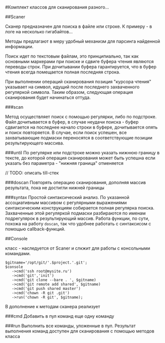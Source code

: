 #Комплект классов для сканирования разного...

##Scaner

Сканер предназначен для поиска в файле или  строке. К примеру - в логе на несколько гигабайтов...

Методы предлагают в меру удобный механизм для парсинга найденной информации.

Поиск идет по текстовым файлам, это принципиально, так как основными маркерами при поиске и сдвиге буфера чтения являются переводы строк. При дочитывании буфера гарантируется, что в буфер чтения всегда помещается полная последняя строка.

При выполнении операций сканирования позиция "курсора чтения" указывает на символ, идущий после последнего захваченного регуляркой символа. Таким образом, следующая операция сканирования будет начинаться оттуда.

###scan

Метод осуществляет поиск с помощью регулярки, либо по подстроке. Файл дочитывается в буфер, в случае неудачи поиска - буфер сдвигается на последнее начало строки в буфере, дочитывается опять и поиск повторяется.
В случае, если поиск успешен, все захватывающие подмаски переносятся в соответствующие позиции результирующего массива.

###until
По регулярке или подстроке можно указать нижнюю границу в тексте, до которой операция сканирования может быть успешна
если указать без параметра - "нижняя граница" отменяется

// TODO: описать till-стек 

###doscan
Повторять операцию сканирования, дополняя массив результата, пока не достигли нижней границы

###syntax
Простой синтаксический анализ. По указанной ассоциативным массивом с регулярными выражениями синтаксическим конструкциям собирается полная регулярка поиска. Захваченные этой регуляркой подмаски разбираются по именам подрегулярок в результирующий массив. Работа функции, по сути, похожа на работу `doscan`, так что удобнее работать с синтаксисом с помощью callback-функций.

##Console

класс - наследуется от Scaner и слкжит для работы с консольными командами.

```
$gitname='/opt/git/'.$project.'.git';
$console
   ->cmd('ssh root@mysite.ru')
   ->cmd('git','init')
   ->cmd('git clone --bare . ', $gitname)
   ->cmd('git remote add shared', $gitname)
   ->cmd('git push shared master')
   ->cmd('chown -R git .git')
   ->run('chown -R git', $gitname);
```

В дополнение к методам сканера реализует 

###cmd
Добавить в пул команд еще одну команду

###run
Выполнить все команды, уложенные в пул. Результат выполнения команд доступен для сканирования с помощью методов класса

 